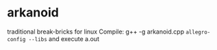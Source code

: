 arkanoid
========

traditional break-bricks for linux
Compile: g++ -g arkanoid.cpp `allegro-config --libs`
and execute a.out
